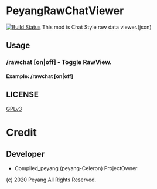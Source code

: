 # PeyangRawChatViewer
[![Build Status](https://travis-ci.com/peyang-Celeron/PeyangRawChatViewer.svg?branch=master)](https://travis-ci.com/peyang-Celeron/PeyangRawChatViewer)
This mod is Chat Style raw data viewer.(json)

## Usage
### /rawchat \[on|off\] - Toggle RawView.
#### Example: /rawchat \[on|off\]

## LICENSE
[GPLv3](https://www.gnu.org/licenses/gpl-3.0.en.html)
# Credit
## Developer
* Compiled_peyang (peyang-Celeron) ProjectOwner


\(c\) 2020 Peyang All Rights Reserved.